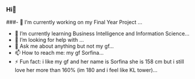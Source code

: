### Hi👋



###- 🔭 I’m currently working on  my Final Year Project ...
- 🌱 I’m currently learning Business Intelligence and Information Science...
- 🤔 I’m looking for help with ...
- 💬 Ask me about anything but not my gf...
- 📫 How to reach me: my gf Sorfina...
- ⚡ Fun fact: i like my gf and her name is Sorfina she is 158 cm but i still love her more than 160% (im 180 and i feel like KL tower)...

